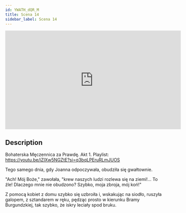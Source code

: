 ```yaml
---
id: YWATH_dQR_M
title: Scena 14
sidebar_label: Scena 14
---
```


<iframe
  width="560"
  height="315"
  src="https://www.youtube.com/embed/YWATH_dQR_M"
  title="YouTube video player"
  frameborder="0"
  allow="accelerometer; autoplay; clipboard-write; encrypted-media; gyroscope; picture-in-picture; web-share"
  referrerpolicy="strict-origin-when-cross-origin"
  allowfullscreen
></iframe>

## Description

Bohaterska Męczennica za Prawdę. Akt 1.
Playlist: https://youtu.be/iZlXw5NGZtE?si=q3bqLPEruRLmJUOS

Tego samego dnia, gdy Joanna odpoczywała, obudziła się gwałtownie.

"Ach! Mój Boże," zawołała, "krew naszych ludzi rozlewa się na ziemi!... To źle! Dlaczego mnie nie obudzono? Szybko, moja zbroja, mój koń!"

Z pomocą kobiet z domu szybko się uzbroiła i, wskakując na siodło, ruszyła galopem, z sztandarem w ręku, pędząc prosto w kierunku Bramy Burgundzkiej, tak szybko, że iskry leciały spod bruku.
